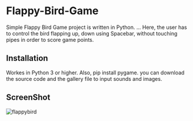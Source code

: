 # Flappy-Bird-Game

Simple Flappy Bird Game project is written in Python. ... Here, the user has to control the bird flapping up, down using Spacebar, without touching pipes in order to score game points.

## Installation
Workes in Python 3 or higher.
Also, pip install pygame.
you can download the source code and the gallery file to input sounds and images.

## ScreenShot
![flappybird](https://user-images.githubusercontent.com/65106015/95583690-217b5f80-0a5a-11eb-8e8a-ad38fa4909cd.PNG)
